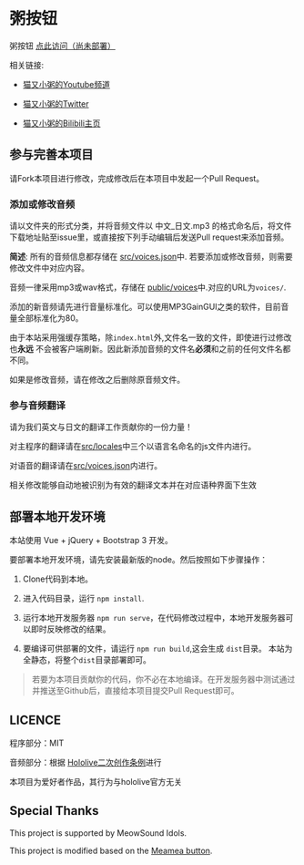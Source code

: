# 粥按钮

粥按钮 [点此访问（尚未部署）](https://button.okayu.me)

相关链接:

* [猫又小粥的Youtube频道](https://www.youtube.com/channel/UCvaTdHTWBGv3MKj3KVqJVCw)

* [猫又小粥的Twitter](https://twitter.com/nekomataokayu)

* [猫又小粥的Bilibili主页](https://space.bilibili.com/412135222?from=search&seid=730740916312043238)

## 参与完善本项目

请Fork本项目进行修改，完成修改后在本项目中发起一个Pull Request。

### 添加或修改音频

请以文件夹的形式分类，并将音频文件以 中文_日文.mp3 的格式命名后，将文件下载地址贴至issue里，或直接按下列手动编辑后发送Pull request来添加音频。

**简述**: 所有的音频信息都存储在 [src/voices.json](src/voices.json)中. 若要添加或修改音频，则需要修改文件中对应内容。

音频一律采用mp3或wav格式，存储在 [public/voices](public/voices)中.对应的URL为`voices/`.

添加的新音频请先进行音量标准化。可以使用MP3GainGUI之类的软件，目前音量全部标准化为80。

由于本站采用强缓存策略，除`index.html`外,文件名一致的文件，即使进行过修改也**永远** 不会被客户端刷新。因此新添加音频的文件名**必须**和之前的任何文件名都不同。

如果是修改音频，请在修改之后删除原音频文件。

### 参与音频翻译

请为我们英文与日文的翻译工作贡献你的一份力量！

对主程序的翻译请在[src/locales](src/locales)中三个以语言名命名的js文件内进行。

对语音的翻译请在[src/voices.json](src/voices.json)内进行。

相关修改能够自动地被识别为有效的翻译文本并在对应语种界面下生效

## 部署本地开发环境

本站使用 Vue + jQuery + Bootstrap 3 开发。

要部署本地开发环境，请先安装最新版的node。然后按照如下步骤操作：

1. Clone代码到本地。

2. 进入代码目录，运行 `npm install`.

3. 运行本地开发服务器 `npm run serve`，在代码修改过程中，本地开发服务器可以即时反映修改的结果。

4. 要编译可供部署的文件，请运行 `npm run build`,这会生成 `dist`目录。 本站为全静态，将整个`dist`目录部署即可。

> 若要为本项目贡献你的代码，你不必在本地编译。在开发服务器中测试通过并推送至Github后，直接给本项目提交Pull Request即可。

## LICENCE

程序部分：MIT

音频部分：根据 [Hololive二次创作条例](https://www.hololive.tv/terms)进行

本项目为爱好者作品，其行为与hololive官方无关

## Special Thanks

This project is supported by MeowSound Idols.

This project is modified based on the [Meamea button](https://github.com/zyzsdy/meamea-button).
